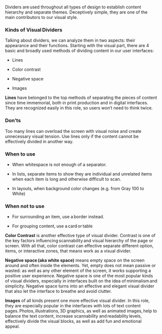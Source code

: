 Dividers are used throughout all types of design to establish content hierarchy and separate themes. Deceptively simple, they are one of the main contributors to our visual style. 

### Kinds of Visual Dividers 

Talking about dividers, we can analyze them in two aspects: their appearance and their functions. Starting with the visual part, there are 4 basic and broadly used methods of dividing content in our user interfaces: 

- Lines 

- Color contrast 

- Negative space 

- Images 

**Lines** have belonged to the top methods of separating the pieces of content since time immemorial, both in print production and in digital interfaces. They are recognized easily in this role, so users won’t need to think twice. 

### Don’ts 

Too many lines can overload the screen with visual noise and create unnecessary visual tension. Use lines only if the content cannot be effectively divided in another way. 

### When to use 

- When whitespace is not enough of a separator. 

- In lists, separate items to show they are individual and unrelated items when each item is long and otherwise difficult to scan. 

- In layouts, when background color changes (e.g. from Gray 100 to White) 

### When not to use 

- For surrounding an item, use a border instead. 

- For grouping content, use a card or table 

**Color Contrast** is another effective type of visual divider. Contrast is one of the key factors influencing scannability and visual hierarchy of the page or screen. With all that, color contrast can effective separate different option, items, or interactive zones, that means work as a visual divider.  

**Negative space (aka white space)** means empty space on the screen around and often inside the elements. Yet, empty does not mean passive or wasted: as well as any other element of the screen, it works supporting a positive user experience. Negative space is one of the most popular kinds of visual dividers, especially in interfaces built on the idea of minimalism and simplicity.  Negative space turns into an effective and elegant visual divider that also let the interface to breathe and avoid clutter. 

**Images** of all kinds present one more effective visual divider. In this role, they are especially popular in the interfaces with lots of text content pages. Photos, illustrations, 3D graphics, as well as animated images, help to balance the text content, increase scannability and readability levels, effectively divide the visual blocks, as well as add fun and emotional appeal. 